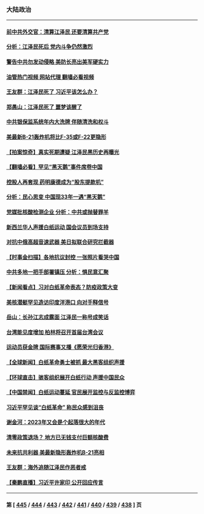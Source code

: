 ### 大陆政治
---
#### [前中共外交官：清算江泽民 还要清算共产党](../../pages/ncid277/n13878491.md?12050445) 
#### [分析：江泽民死后 党内斗争仍然激烈](../../pages/ncid277/n13878080.md?12050445) 
#### [警告中共勿发动侵略 美防长亮出美军硬实力](../../pages/ncid277/n13878438.md?12050445) 
#### [油管热门视频 网站代理 翻墙必看视频](http://138.2.39.72:81/youtube.html?epic-marker?12050445)
#### [王友群：江泽民死了 习近平该怎么办？](../../pages/ncid277/n13878298.md?12050445) 
#### [郑愚山：江泽民死了 噩梦该醒了](../../pages/ncid277/n13878243.md?12050445) 
#### [中共银保监系统年内大洗牌 伴随清洗和权斗](../../pages/ncid277/n13878280.md?12050445) 
#### [美最新B-21轰炸机将比F-35或F-22更隐形](../../pages/ncid277/n13878027.md?12050445) 
#### [【拍案惊奇】真实死期遭疑 江泽民黑历史再曝光](../../pages/ncid277/n13878028.md?12050445) 
#### [【翻墙必看】罕见“黑天鹅”事件席卷中国](../../pages/ncid277/n13878166.md?12050445) 
#### [控股人再套现 药明康德成为“股东提款机”](../../pages/ncid277/n13878140.md?12050445) 
#### [分析：民心思变 中国现33年一遇“黑天鹅”](../../pages/ncid277/n13877719.md?12050445) 
#### [党媒批核酸检测企业 分析：中共或抛替罪羊](../../pages/ncid277/n13878089.md?12050445) 
#### [新西兰华人声援白纸运动 国会议员到场支持](../../pages/ncid277/n13878098.md?12050445) 
#### [对抗中俄高超音速武器 美日拟联合研究拦截器](../../pages/ncid277/n13878095.md?12050445) 
#### [【时事金扫描】各地抗议封控 一张照片看哭中国](../../pages/ncid277/n13878025.md?12050445) 
#### [中共多地一把手部署镇压 分析：惧民意汇聚](../../pages/ncid277/n13878085.md?12050445) 
#### [【新闻看点】习对白纸革命表态？防疫政策大变](../../pages/ncid277/n13877672.md?12050445) 
#### [美核潜艇罕见造访印度洋港口 向对手释信号](../../pages/ncid277/n13878029.md?12050445) 
#### [岳山：长孙江志成露面 江泽民一称号成笑话](../../pages/ncid277/n13877969.md?12050445) 
#### [台湾能见度增加 柏林将召开首届台湾会议](../../pages/ncid277/n13877997.md?12050445) 
#### [运动员获金牌 国际赛事又播《愿荣光归香港》](../../pages/ncid277/n13877945.md?12050445) 
#### [【全球新闻】白纸革命勇士被抓 最大黑客组织声援](../../pages/ncid277/n13877932.md?12050445) 
#### [【环球直击】骇客组织展开白纸行动 声援中国民众](../../pages/ncid277/n13877676.md?12050445) 
#### [【中国禁闻】白纸运动蔓延 官民展开监控与反监控博弈](../../pages/ncid277/n13877692.md?12050445) 
#### [习近平罕见谈“白纸革命” 称民众感到沮丧](../../pages/ncid277/n13877901.md?12050445) 
#### [谢金河：2023年又会是个起落很大的年代](../../pages/ncid277/n13877870.md?12050445) 
#### [清零政策退场？ 地方已无钱支付巨额核酸费](../../pages/ncid277/n13877664.md?12050445) 
#### [未来抗共利器 美最新隐形轰炸机B-21亮相](../../pages/ncid277/n13877758.md?12050445) 
#### [王友群：海外追随江泽民作恶者戒](../../pages/ncid277/n13877699.md?12050445) 
#### [【秦鹏直播】习近平许家印 公开回应传言](../../pages/ncid277/n13877696.md?12050445) 

---
#### 第 [ [445](./445.md?12050445) / [444](./444.md?12050445) / [443](./443.md?12050445) / [442](./442.md?12050445) / [441](./441.md?12050445) / [440](./440.md?12050445) / [439](./439.md?12050445) / [438](./438.md?12050445) ] 页
